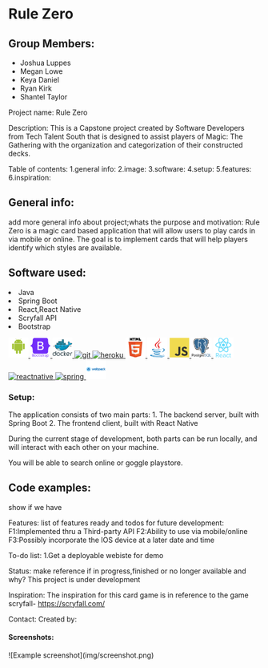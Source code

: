 # Rule Zero

## Group Members:
* Joshua Luppes
* Megan Lowe
* Keya Daniel
* Ryan Kirk
* Shantel Taylor

Project name:
Rule Zero

Description:
This is a Capstone project created by Software Developers from Tech Talent South that is designed to assist players
of Magic: The Gathering with the organization and categorization of their constructed decks.

Table of contents:
1.general info:
2.image:
3.software:
4.setup:
5.features:
6.inspiration:


<h2>General info:</h2>
add more general info about project;whats the purpose and motivation:
Rule Zero is a magic card based application that will allow users to play cards in via mobile or online. The goal is to implement cards that will help players identify which styles are available.





<h2>Software used:</h2>
<li>Java</li>
<li>Spring Boot</li>
<li>React,React Native</li>
<li>Scryfall API</li>
<li>Bootstrap</li>
<p align="left"> <a href="https://developer.android.com" target="_blank"> <img src="https://raw.githubusercontent.com/devicons/devicon/master/icons/android/android-original-wordmark.svg" alt="android" width="40" height="40"/> </a> <a href="https://getbootstrap.com" target="_blank"> <img src="https://raw.githubusercontent.com/devicons/devicon/master/icons/bootstrap/bootstrap-plain-wordmark.svg" alt="bootstrap" width="40" height="40"/> </a> <a href="https://www.docker.com/" target="_blank"> <img src="https://raw.githubusercontent.com/devicons/devicon/master/icons/docker/docker-original-wordmark.svg" alt="docker" width="40" height="40"/> </a> <a href="https://git-scm.com/" target="_blank"> <img src="https://www.vectorlogo.zone/logos/git-scm/git-scm-icon.svg" alt="git" width="40" height="40"/> </a> <a href="https://heroku.com" target="_blank"> <img src="https://www.vectorlogo.zone/logos/heroku/heroku-icon.svg" alt="heroku" width="40" height="40"/> </a> <a href="https://www.w3.org/html/" target="_blank"> <img src="https://raw.githubusercontent.com/devicons/devicon/master/icons/html5/html5-original-wordmark.svg" alt="html5" width="40" height="40"/> </a> <a href="https://www.java.com" target="_blank"> <img src="https://raw.githubusercontent.com/devicons/devicon/master/icons/java/java-original.svg" alt="java" width="40" height="40"/> </a> <a href="https://developer.mozilla.org/en-US/docs/Web/JavaScript" target="_blank"> <img src="https://raw.githubusercontent.com/devicons/devicon/master/icons/javascript/javascript-original.svg" alt="javascript" width="40" height="40"/> </a> <a href="https://www.postgresql.org" target="_blank"> <img src="https://raw.githubusercontent.com/devicons/devicon/master/icons/postgresql/postgresql-original-wordmark.svg" alt="postgresql" width="40" height="40"/> </a> <a href="https://reactjs.org/" target="_blank"> <img src="https://raw.githubusercontent.com/devicons/devicon/master/icons/react/react-original-wordmark.svg" alt="react" width="40" height="40"/> </a> <a href="https://reactnative.dev/" target="_blank"> <img src="https://reactnative.dev/img/header_logo.svg" alt="reactnative" width="40" height="40"/> </a> <a href="https://spring.io/" target="_blank"> <img src="https://www.vectorlogo.zone/logos/springio/springio-icon.svg" alt="spring" width="40" height="40"/> </a> <a href="https://webpack.js.org" target="_blank"> <img src="https://raw.githubusercontent.com/devicons/devicon/d00d0969292a6569d45b06d3f350f463a0107b0d/icons/webpack/webpack-original-wordmark.svg" alt="webpack" width="40" height="40"/> </a> </p>


<h3>Setup:</h3>
The application consists of two main parts:
1. The backend server, built with Spring Boot
2. The frontend client, built with React Native

During the current stage of development, both parts can be run locally, and will interact with each other on your
machine.




You will be able to search online or goggle playstore.

<h2>Code examples:</h2>
show if we have

Features:
list of features ready and todos for future development:
F1:Implemented thru a Third-party API
F2:Ability to use via mobile/online
F3:Possibly incorporate the IOS device at a later date and time

To-do list:
1.Get a deployable webiste for demo

Status:
make reference if in progress,finished or no longer available and why?
This project is under development

Inspiration:
The inspiration for this card game is in reference to the game scryfall- https://scryfall.com/

Contact:
Created by:

<h4>Screenshots:</h4>
![Example screenshot](img/screenshot.png)
